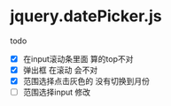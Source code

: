 # jquery.datePicker.js


todo 
- [x] 在input滚动条里面 算的top不对
- [x] 弹出框 在滚动 会不对
- [x] 范围选择点击灰色的 没有切换到月份
- [ ] 范围选择input 修改